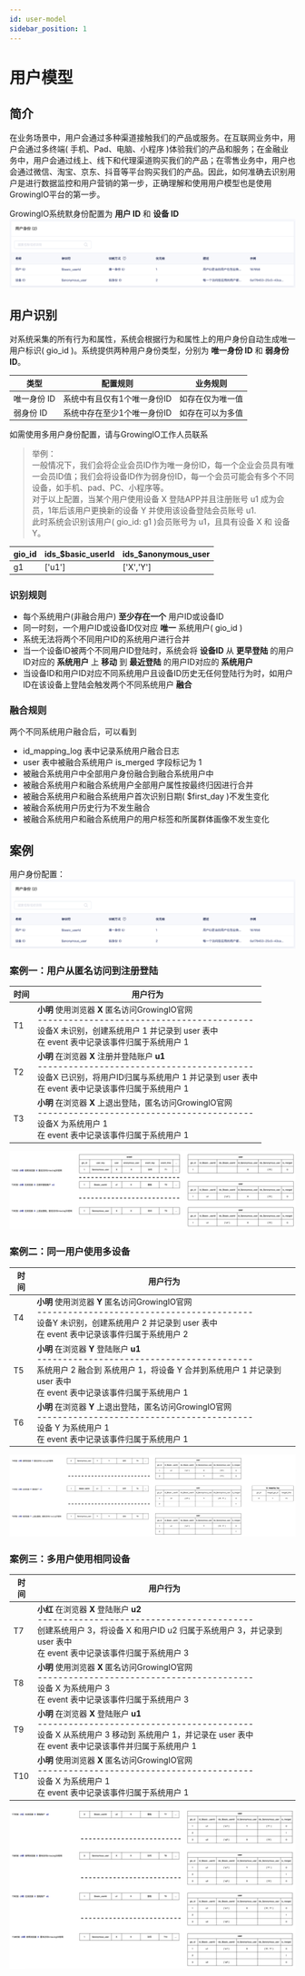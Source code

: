 ```yaml
---
id: user-model
sidebar_position: 1
---
```


# 用户模型

## 简介[](#jian-jie)

在业务场景中，用户会通过多种渠道接触我们的产品或服务。在互联网业务中，用户会通过多终端( 手机、Pad、电脑、小程序 )体验我们的产品和服务；在金融业务中，用户会通过线上、线下和代理渠道购买我们的产品；在零售业务中，用户也会通过微信、淘宝、京东、抖音等平台购买我们的产品。因此，如何准确去识别用户是进行数据监控和用户营销的第一步，正确理解和使用用户模型也是使用GrowingIO平台的第一步。

GrowingIO系统默身份配置为 **用户 ID** 和 **设备 ID**
![](/img/用户模型-默认身份配置.png)


## 用户识别[](#yong-hu-shi-bie)

对系统采集的所有行为和属性，系统会根据行为和属性上的用户身份自动生成唯一用户标识( gio_id )。系统提供两种用户身份类型，分别为 **唯一身份 ID** 和 **弱身份 ID**。

| 类型 | 配置规则 | 业务规则 |
| -- | -- | -- |
| 唯一身份 ID | 系统中有且仅有1个唯一身份ID| 如存在仅为唯一值 |
| 弱身份 ID | 系统中存在至少1个唯一身份ID| 如存在可以为多值 |

如需使用多用户身份配置，请与GrowingIO工作人员联系

> 举例：\
> 一般情况下，我们会将企业会员ID作为唯一身份ID，每一个企业会员具有唯一会员ID值；我们会将设备ID作为弱身份ID，每一个会员可能会有多个不同设备，如手机、pad、PC、小程序等。\
> 对于以上配置，当某个用户使用设备 X 登陆APP并且注册账号 u1 成为会员，1年后该用户更换新的设备 Y 并使用该设备登陆会员账号 u1.\
> 此时系统会识别该用户( gio_id: g1 )会员账号为 u1，且具有设备 X 和 设备 Y。

| gio_id | ids_$basic_userId | ids_$anonymous_user | 
| -- | -- | -- |
| g1 | ['u1'] | ['X','Y'] |

### 识别规则

* 每个系统用户(非融合用户) **至少存在一个** 用户ID或设备ID
* 同一时刻，一个用户ID或设备ID仅对应 **唯一** 系统用户( gio_id )
* 系统无法将两个不同用户ID的系统用户进行合并
* 当一个设备ID被两个不同用户ID登陆时，系统会将 **设备ID** 从 **更早登陆** 的用户ID对应的 **系统用户** 上 **移动** 到 **最近登陆** 的用户ID对应的 **系统用户**
* 当设备ID和用户ID对应不同系统用户且设备ID历史无任何登陆行为时，如用户ID在该设备上登陆会触发两个不同系统用户 **融合**

### 融合规则

两个不同系统用户融合后，可以看到

* id_mapping_log 表中记录系统用户融合日志
* user 表中被融合系统用户 is_merged 字段标记为 1
* 被融合系统用户中全部用户身份融合到融合系统用户中
* 被融合系统用户和融合系统用户全部用户属性按最终归因进行合并
* 被融合系统用户和融合系统用户首次识别日期( $first_day )不发生变化
* 被融合系统用户历史行为不发生融合
* 被融合系统用户和融合系统用户的用户标签和所属群体画像不发生变化    

## 案例[](#an-li)

用户身份配置：
![](/img/用户模型-默认身份配置.png)

### 案例一：用户从匿名访问到注册登陆

| 时间 | 用户行为 |
| -- | -- |
| T1 | **小明** 使用浏览器 **X** 匿名访问GrowingIO官网</br>------------------------------------------</br>设备X 未识别，创建系统用户 1 并记录到 user 表中</br>在 event 表中记录该事件归属于系统用户 1 |
| T2 | **小明** 在浏览器 **X** 注册并登陆账户 **u1**</br>------------------------------------------</br>设备X 已识别，将用户ID归属与系统用户 1 并记录到 user 表中</br>在 event 表中记录该事件归属于系统用户 1 |
| T3 | **小明** 在浏览器 **X** 上退出登陆，匿名访问GrowingIO官网</br>------------------------------------------</br>设备X 为系统用户 1</br>在 event 表中记录该事件归属于系统用户 1 |

![](/img/用户模型-匿名转登陆.png)

### 案例二：同一用户使用多设备

| 时间 | 用户行为 |
| -- | -- |
| T4 | **小明** 使用浏览器 **Y** 匿名访问GrowingIO官网</br>------------------------------------------</br>设备Y 未识别，创建系统用户 2 并记录到 user 表中</br>在 event 表中记录该事件归属于系统用户 2 |
| T5 | **小明** 在浏览器 **Y** 登陆账户 **u1**</br>------------------------------------------</br>系统用户 2 融合到 系统用户 1，将设备 Y 合并到系统用户 1 并记录到 user 表中</br>在 event 表中记录该事件归属于系统用户 1 |
| T6 | **小明** 在浏览器 **Y** 上退出登陆，匿名访问GrowingIO官网</br>------------------------------------------</br>设备 Y 为系统用户 1</br>在 event 表中记录该事件归属于系统用户 1 |

![](/img/用户模型-同一用户使用多设备.png)

### 案例三：多用户使用相同设备

| 时间 | 用户行为 |
| -- | -- |
| T7 | **小红** 在浏览器 **X** 登陆账户 **u2**</br>------------------------------------------</br>创建系统用户 3，将设备 X 和用户ID u2 归属于系统用户 3，并记录到 user 表中</br>在 event 表中记录该事件归属于系统用户 3 |
| T8 | **小明** 使用浏览器 **X** 匿名访问GrowingIO官网</br>------------------------------------------</br>设备 X 为系统用户 3</br>在 event 表中记录该事件归属于系统用户 3 |
| T9 | **小明** 在浏览器 **X** 登陆账户 **u1**</br>------------------------------------------</br>设备 X 从系统用户 3 移动到 系统用户 1，并记录在 user 表中</br>在 event 表中记录该事件并归属于系统用户 1 |
| T10 | **小明** 使用浏览器 **X** 匿名访问GrowingIO官网</br>------------------------------------------</br>设备 X 为系统用户 1</br>在 event 表中记录该事件归属于系统用户 1 |

![](/img/用户模型-多用户使用相同设备.png)